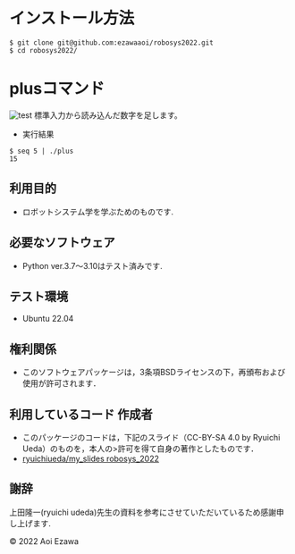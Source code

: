 # インストール方法
```
$ git clone git@github.com:ezawaaoi/robosys2022.git
$ cd robosys2022/
```
# plusコマンド
![test](http://github.com/ezawaaoi/robosys2022/actions/workflows/test.yml/badge.svg)
標準入力から読み込んだ数字を足します。

* 実行結果
```
$ seq 5 | ./plus
15
```
## 利用目的
* ロボットシステム学を学ぶためのものです.

## 必要なソフトウェア
* Python ver.3.7～3.10はテスト済みです.

## テスト環境
* Ubuntu 22.04

## 権利関係
* このソフトウェアパッケージは，3条項BSDライセンスの下，再頒布および使用が許可されます．

## 利用しているコード 作成者
  * このパッケージのコードは，下記のスライド（CC-BY-SA 4.0 by Ryuichi Ueda）のものを，本人の>許可を得て自身の著作としたものです．
  * [ryuichiueda/my_slides robosys_2022](https://github.com/ryuichiueda/my_slides/tree/master/robosys_2022)

## 謝辞
上田隆一(ryuichi udeda)先生の資料を参考にさせていただいているため感謝申し上げます.

© 2022 Aoi Ezawa
